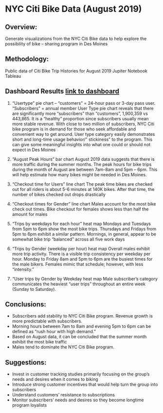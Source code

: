 # NYC Citi Bike Data (August 2019)
## Overview: 
Generate visualizations from the NYC Citi Bike data to help explore the possibility of bike – sharing program in Des Moines

## Methodology:
Public data of Citi Bike Trip Histories for August 2019
Jupiter Notebook
Tableau

## Dashboard Results  [link to dashboard](https://public.tableau.com/app/profile/aggie.jasinski/viz/NYCCitiBikeSharingProgram_16624738435970/NYCCitiBikeStory?publish=yes)
1.	“Usertype” pie chart – “customers” = 24-hour pass or 3-day pass user.  “Subscribers” = annual member
User Type pie chart reveals that there are significantly more “subscribers” than “customers”, 1,900,359 vs 443,865.  It is a “healthy” proportion since subscribers usually mean more stable revenue.  With close to two million of subscribers, NYC Citi bike program is in demand for those who seek affordable and convenient way to get around.  User type category easily demonstrates short and long-time usage behavior/” stickiness” to the program.  This can give some meaningful insights into what one could or should not expect in Des Moines 

2.	“August Peak Hours” bar chart 
August 2019 data suggests that there is more traffic during the summer months.  The peak hours for bike trips during the month of August are between 7am-8am and 5pm – 6pm.  This will help estimate how many bikes might be needed in Des Moines.
  
3.	“Checkout time for Users” line chart
The peak time bikes are checked out for all riders is about 5-6 minutes at 140K bikes.  After that time, the number of bikes checked out drops drastically 
    
4.	“Checkout times for Gender” line chart
Males account for the most bike check out times.  Bike checkout for females shows less than half the amount for males

5.	“Trips by weekdays for each hour” heat map
Mondays and Tuesdays from 5pm to 6pm show the most bike trips.  Thursdays and Fridays from 5pm to 6pm exhibit a similar pattern.  Mornings, in general, appear to be somewhat bike trip “balanced” across all five work days

6.	“Trips by Gender (weekday per hour) heat map
Overall males exhibit more trip activity.  There is a visible trip consistency per weekday per hour.  Monday to Friday 8am and 5pm to 6pm are the busiest times for the male bikers.  Females mimic that schedule; however, with less “intensity.”
  
7.	“User trips by Gender by Weekday heat map
Male subscriber’s category communicates the heaviest “user trips” throughout an entire week (Sunday to Saturday).

 ## Conclusions:
-	Subscribers add stability to NYC Citi Bike program.  Revenue growth is more predictable with subscribers.
-	Morning hours between 7am to 8am and evening 5pm to 6pm can be defined as “rush hour with high demand.”
-	Based on August data, it can be concluded that the summer month exhibit the most bike traffic
-	Males tend to dominate the NYC Citi Bike program.
## Suggestions:
-	Invest in customer tracking studies primarily focusing on the group’s needs and desires when it comes to biking
-	Introduce strong customer incentives that would help turn the group into subscribers
-	Understand customers’ resistance to subscriptions
-	Monitor subscribers’ needs and desires so they become longtime program loyalists

  
  
